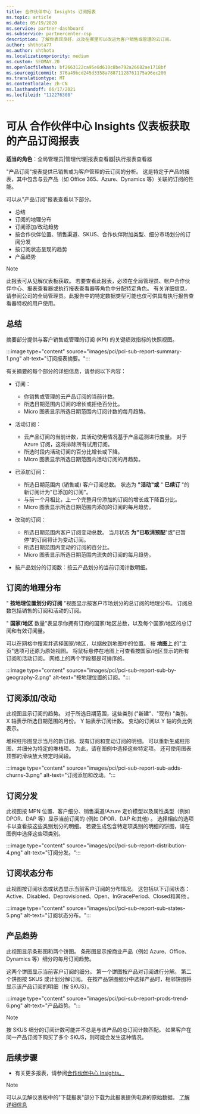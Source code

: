 ```yaml
---
title: 合作伙伴中心 Insights 订阅报表
ms.topic: article
ms.date: 05/19/2020
ms.service: partner-dashboard
ms.subservice: partnercenter-csp
description: 了解你表现良好，以及在哪里可以改进为客户销售或管理的云订阅。
author: shthota77
ms.author: shthota
ms.localizationpriority: medium
ms.custom: SEOMAY.20
ms.openlocfilehash: bf2663122ca95e8d610c8be792a26682ae1718bf
ms.sourcegitcommit: 376a49bcd245d3358a78871128761175a96ec200
ms.translationtype: MT
ms.contentlocale: zh-CN
ms.lasthandoff: 06/17/2021
ms.locfileid: "112276308"
---
```

# <a name="product-subscriptions-report-available-from-the-partner-center-insights-dashboard"></a>可从 合作伙伴中心 Insights 仪表板获取的产品订阅报表

**适当的角色**：全局管理员|管理代理|报表查看器|执行报表查看器

"产品订阅"报表提供已销售或为客户管理的云订阅的分析。 这是特定于产品的报表，其中包含与云产品（如 Office 365、Azure、Dynamics 等）关联的订阅的性能。

可以从"产品订阅"报表查看以下部分。

- 总结
- 订阅的地理分布
- 订阅添加/改动趋势
- 按合作伙伴位置、销售渠道、SKUS、合作伙伴附加类型、细分市场划分的订阅分发
- 按订阅状态呈现的趋势
- 产品趋势

 > [!NOTE]
 > 此报表可从见解仪表板获取。 若要查看此报表，必须在全局管理员、帐户合作伙伴中心、报表查看器或执行报表查看器等角色中分配特定角色。 有关详细信息，请参阅公司的全局管理员。此报告中的特定数据类型可能也仅可供具有执行报告查看器特权的用户使用。

## <a name="summary"></a>总结

摘要部分提供与客户销售或管理的订阅 (KPI) 的关键绩效指标的快照视图。  

:::image type="content" source="images/pci/pci-sub-report-summary-1.png" alt-text="订阅报表摘要。":::

有关摘要的每个部分的详细信息，请参阅以下内容：

- 订阅：
  - 你销售或管理的云产品订阅的当前计数。
  - 所选日期范围内订阅的增长或拒绝百分比。
  - Micro 图表显示所选日期范围内订阅计数的每月趋势。

- 活动订阅：
  - 云产品订阅的当前计数，其活动使用情况基于产品遥测进行度量。 对于 Azure 订阅，这将排除所有试用订阅。
  - 所选时段内活动订阅的百分比增长或下降。
  - Micro 图表显示所选日期范围内活动订阅的月趋势。

- 已添加订阅：
  - 所选日期范围内 (销售或) 客户订阅总数。 状态为 **"活动"或** " **已续订** "的新订阅计为"已添加的订阅"。
  - 与前一个月相比，上一个完整月份添加的订阅的增长或下降百分比。
  - Micro 图表显示所选日期范围内添加的订阅的每月趋势。

- 改动的订阅：
  - 所选日期范围内客户订阅变动总数。 当月状态 **为"已取消预配**"或"已暂停"的订阅将计为变动订阅。  
  - 所选日期范围内变动的订阅的百分比。
  - Micro 图表显示所选日期范围内流失的订阅的每月趋势。

- 按产品划分的订阅数：按云产品划分的当前订阅计数明细。

## <a name="geographical-spread-of-subscriptions"></a>订阅的地理分布

" **按地理位置划分的订阅** "视图显示按客户市场划分的总订阅的地理分布。 订阅总数包括销售的订阅和活动的订阅。

" **国家/地区** 数量"表显示你拥有订阅的国家/地区总数，以及每个国家/地区的总订阅和有效订阅量。

可以在网格中搜索并选择国家/地区，以缩放到地图中的位置。 按 **地图上** 的"主页"选项可还原为原始视图。 将鼠标悬停在地图上可查看按国家/地区显示的所有订阅和活动订阅。 网格上的两个字段都是可排序的。

:::image type="content" source="images/pci/pci-sub-report-sub-by-geography-2.png" alt-text="按地理位置的订阅。":::

## <a name="subscription-addschurns"></a>订阅添加/改动

此视图显示订阅的趋势。 对于所选日期范围，这些类别 ("新建"、"现有) "类别。 X 轴表示所选日期范围的月份。 Y 轴表示订阅计数。 变动的订阅以 Y 轴的负比例表示。 

堆积柱形图显示当月的新订阅、现有订阅和变动订阅的明细。 可以重新生成柱形图，并细分为特定的堆栈项。 为此，请在图例中选择这些特定项。 还可使用图表顶部的滑块放大特定时间段。

:::image type="content" source="images/pci/pci-sub-report-sub-adds-churns-3.png" alt-text="订阅添加和改动。":::

## <a name="subscription-distribution"></a>订阅分发

此视图按 MPN 位置、客户细分、销售渠道/Azure 定价模型以及属性类型（例如 DPOR、DAP 等）显示当前订阅的 (例如 DPOR、DAP 和其他) 。 选择相应的选项卡以查看按这些类别划分的明细。 若要生成包含特定项类别的明细的饼图，请在图例中选择这些项类别。

:::image type="content" source="images/pci/pci-sub-report-distribution-4.png" alt-text="订阅分发。":::

## <a name="subscription-state-distribution"></a>订阅状态分布

此视图按订阅状态或状态显示当前客户订阅的分布情况。 这包括以下订阅状态：Active、Disabled、Deprovisioned、Open、InGracePeriod、Closed和其他 。     

:::image type="content" source="images/pci/pci-sub-report-sub-states-5.png" alt-text="订阅状态分布。":::

## <a name="products-trend"></a>产品趋势

此视图显示条形图和两个饼图。 条形图显示按商业产品（例如 Azure、Office、Dynamics 等）细分的每月订阅趋势。

这两个饼图显示当前客户订阅的细分。 第一个饼图按产品对订阅进行分解。 第二个饼图按 SKUS 或计划分解订阅。 在按产品饼图细分中选择产品时，相邻饼图将显示该产品订阅的明细（按 SKUS）。

:::image type="content" source="images/pci/pci-sub-report-prods-trend-6.png" alt-text="产品趋势。":::

> [!NOTE]
 > 按 SKUS 细分的订阅计数可能并不总是与该产品的总订阅计数匹配。 如果客户在同一产品订阅下购买了多个 SKUS，则可能会发生这种情况。

## <a name="next-steps"></a>后续步骤

- 有关更多报表，请参阅[合作伙伴中心 Insights。](partner-center-insights.md)

>[!NOTE] 
> 可以从见解仪表板中的"下载报表"部分下载为此报表提供电源的原始数据。 [了解详细信息](pci-download-reports.md) 
